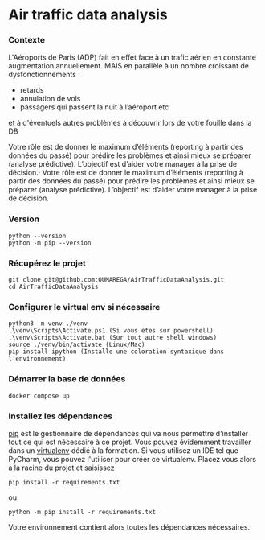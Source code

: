 # Air traffic data analysis

### Contexte
L'Aéroports de Paris (ADP) fait en effet face à un trafic aérien en constante augmentation annuellement.
MAIS en parallèle à un nombre croissant de dysfonctionnements : 

* retards
* annulation de vols
* passagers qui passent la nuit à l’aéroport etc

et à d'éventuels autres problèmes à découvrir lors de votre fouille dans la DB

Votre rôle est de donner le maximum d’éléments (reporting à partir des données du passé) pour prédire les problèmes et ainsi mieux se préparer (analyse prédictive).
L’objectif est d’aider votre manager à la prise de décision.· Votre rôle est de donner le maximum d’éléments (reporting à partir des données du passé) pour prédire les problèmes et ainsi mieux se préparer (analyse prédictive). L’objectif est d’aider votre manager à la prise de décision.

### Version

```
python --version
python -m pip --version
```

### Récupérez le projet

    git clone git@github.com:OUMAREGA/AirTrafficDataAnalysis.git
    cd AirTrafficDataAnalysis
    
### Configurer le virtual env si nécessaire
    
    python3 -m venv ./venv
    .\venv\Scripts\Activate.ps1 (Si vous êtes sur powershell)
    .\venv\Scripts\Activate.bat (Sur tout autre shell windows)
    source ./venv/bin/activate (Linux/Mac)
    pip install ipython (Installe une coloration syntaxique dans l'environnement) 
    
### Démarrer la base de données

    docker compose up   

### Installez les dépendances
[pip](https://pypi.python.org/pypi/pip) est le gestionnaire de dépendances qui
va nous permettre d'installer tout ce qui est nécessaire à ce projet. Vous
pouvez évidemment travailler dans un [virtualenv](https://virtualenv.pypa.io/en/stable/)
dédié à la formation. Si vous utilisez un IDE tel que PyCharm, vous pouvez
l'utiliser pour créer ce virtualenv. Placez vous alors à la racine du projet et
saisissez

```
pip install -r requirements.txt
```
ou
```
python -m pip install -r requirements.txt
```

Votre environnement contient alors toutes les dépendances nécessaires. 
